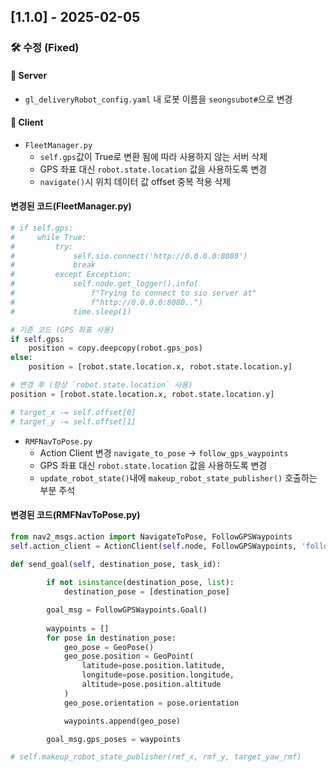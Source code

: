 ## [1.1.0] - 2025-02-05

### 🛠 수정 (Fixed)
#### 🔹 Server
- `gl_deliveryRobot_config.yaml` 내 로봇 이름을 `seongsubot#`으로 변경

#### 🔹 Client
- `FleetManager.py`
  - `self.gps`값이 True로 변환 됨에 따라 사용하지 않는 서버 삭제
  - GPS 좌표 대신 `robot.state.location` 값을 사용하도록 변경  
  - `navigate()`시 위치 데이터 값 offset 중복 적용 삭제

#### **변경된 코드(FleetManager.py)**

```python
# if self.gps:
#     while True:
#         try:
#             self.sio.connect('http://0.0.0.0:8080')
#             break
#         except Exception:
#             self.node.get_logger().info(
#                 f"Trying to connect to sio server at"
#                 f"http://0.0.0.0:8080..")
#             time.sleep(1)
```

```python
# 기존 코드 (GPS 좌표 사용)
if self.gps:
    position = copy.deepcopy(robot.gps_pos)
else:
    position = [robot.state.location.x, robot.state.location.y]

# 변경 후 (항상 `robot.state.location` 사용)
position = [robot.state.location.x, robot.state.location.y]
```

```python
# target_x -= self.offset[0]
# target_y -= self.offset[1]
```

- `RMFNavToPose.py`
  - Action Client 변경 `navigate_to_pose` -> `follow_gps_waypoints`
  - GPS 좌표 대신 `robot.state.location` 값을 사용하도록 변경  
  - `update_robot_state()`내에 `makeup_robot_state_publisher()` 호출하는 부분 주석

#### **변경된 코드(RMFNavToPose.py)**

```python
from nav2_msgs.action import NavigateToPose, FollowGPSWaypoints
self.action_client = ActionClient(self.node, FollowGPSWaypoints, 'follow_gps_waypoints')

def send_goal(self, destination_pose, task_id):
        
        if not isinstance(destination_pose, list):
            destination_pose = [destination_pose]

        goal_msg = FollowGPSWaypoints.Goal()
        
        waypoints = []
        for pose in destination_pose:
            geo_pose = GeoPose()
            geo_pose.position = GeoPoint(
                latitude=pose.position.latitude,
                longitude=pose.position.longitude,
                altitude=pose.position.altitude
            )
            geo_pose.orientation = pose.orientation  

            waypoints.append(geo_pose)

        goal_msg.gps_poses = waypoints

```

```python
# self.makeup_robot_state_publisher(rmf_x, rmf_y, target_yaw_rmf)
```



